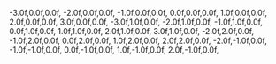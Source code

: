 -3.0f,0.0f,0.0f,
-2.0f,0.0f,0.0f,
-1.0f,0.0f,0.0f,
0.0f,0.0f,0.0f,
1.0f,0.0f,0.0f,
2.0f,0.0f,0.0f,
3.0f,0.0f,0.0f,
-3.0f,1.0f,0.0f,
-2.0f,1.0f,0.0f,
-1.0f,1.0f,0.0f,
0.0f,1.0f,0.0f,
1.0f,1.0f,0.0f,
2.0f,1.0f,0.0f,
3.0f,1.0f,0.0f,
-2.0f,2.0f,0.0f,
-1.0f,2.0f,0.0f,
0.0f,2.0f,0.0f,
1.0f,2.0f,0.0f,
2.0f,2.0f,0.0f,
-2.0f,-1.0f,0.0f,
-1.0f,-1.0f,0.0f,
0.0f,-1.0f,0.0f,
1.0f,-1.0f,0.0f,
2.0f,-1.0f,0.0f,
